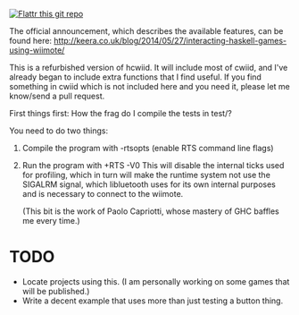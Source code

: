 [![Flattr this git repo](http://api.flattr.com/button/flattr-badge-large.png)](https://flattr.com/submit/auto?user_id=ivanperez-keera&url=https://github.com/ivanperez-keera/hcwiid&title=HCwiid&language=&tags=github&category=software) 

The official announcement, which describes the available features,
can be found here:
http://keera.co.uk/blog/2014/05/27/interacting-haskell-games-using-wiimote/

This is a refurbished version of hcwiid. It will include most of cwiid,
and I've already began to include extra functions that I find useful.
If you find something in cwiid which is not included here and you need it,
please let me know/send a pull request.

First things first: How the frag do I compile the tests in test/?

You need to do two things:
1) Compile the program with -rtsopts (enable RTS command line flags)
2) Run the program with +RTS -V0
   This will disable the internal ticks used for profiling, which
   in turn will make the runtime system not use the SIGALRM signal,
   which libluetooth uses for its own internal purposes and is necessary
   to connect to the wiimote.

   (This bit is the work of Paolo Capriotti, whose mastery of GHC
    baffles me every time.)

TODO
========
* Locate projects using this. (I am personally working on some games that will
be published.)
* Write a decent example that uses more than just testing a button thing.
